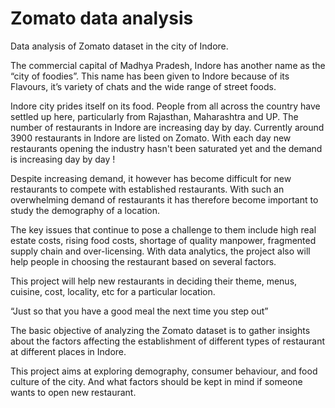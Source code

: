 # Zomato data analysis
 Data analysis of Zomato dataset in the city of Indore.

The commercial capital of Madhya Pradesh, Indore has another name as the “city of foodies”. This name has been given to Indore because of its Flavours, it’s variety of chats and  the wide range of street foods.

Indore city prides itself on its food. People from all across the country have settled up here, particularly from Rajasthan, Maharashtra and UP. The number of restaurants in Indore are increasing day by day. Currently around 3900 restaurants in Indore are listed on Zomato. With each day new restaurants opening the industry hasn't been saturated yet and the demand is increasing day by day !

Despite increasing demand, it however has become difficult for new restaurants to compete with established restaurants. With such an overwhelming demand of restaurants it has therefore become important to study the demography of a location.

The key issues that continue to pose a challenge to them include high real estate costs, rising food costs, shortage of quality manpower, fragmented supply chain and over-licensing. With data analytics, the project also will help people in choosing the restaurant based on several factors.

This project will help new restaurants in deciding their theme, menus, cuisine, cost, locality, etc for a particular location.

“Just so that you have a good meal the next time you step out”

The basic objective of analyzing the Zomato dataset is to gather insights about the factors affecting the establishment of different types of restaurant at different places in Indore.

This project aims at exploring demography, consumer behaviour, and food culture of the city. And what factors should be kept in mind if someone wants to open new restaurant.
